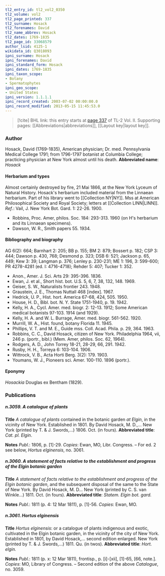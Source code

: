 ```yaml
---
tl2_entry_id: tl2_vol2_0350
tl2_volume: vol2
tl2_page_printed: 337
tl2_surname: Hosack
tl2_forenames: David
tl2_name_abbrev: Hosack
tl2_dates: 1769-1835
tl2_page_id: 33068579
author_lsid: 4125-1
wikidata_id: Q3018093
ipni_surname: Hosack
ipni_forenames: David
ipni_standard_form: Hosack
ipni_dates: 1769-1835
ipni_taxon_scope: 
- Botany
- Spermatophytes
ipni_geo_scope: 
- United States
ipni_version: 1.1.1.1
ipni_record_created: 2003-07-02 00:00:00.0
ipni_record_modified: 2013-05-15 11:45:53.0
---
```



> [!cite] BHL link: this entry starts at [page 337](https://www.biodiversitylibrary.org/page/33068579) of TL-2 Vol. II.
> Supporting pages: [[Abbreviations|abbreviations]], [[Layout key|layout key]].

### Author

Hosack, David (1769-1835), American physician; Dr. med. Pennsylvania Medical College 1791; from 1796-1797 botanist at Columbia College; practicing physician at New York almost until his death. 
**Abbreviated name**: *Hosack*

#### Herbarium and types

Almost certainly destroyed by fire, 21 Mai 1866, at the New York Lyceum of Natural History. Hosack's herbarium included material from the Linnaean herbarium. Part of his library went to [[Collection NY|NY]]. Mss at American Philosophical Society and Royal Society; letters at [[Collection LINN|LINN]].
*Ref*.: Vail, J. New York Bot. Gard. 1: 22-26. 1900.
- Robbins, Proc. Amer, philos. Soc. 184: 293-313. 1960 (on H's herbarium and its Linnaean specimens).
- Dawson, W. R., Smith papers 55. 1934.

#### Bibliography and biography

AG 6(2): 664; Barnhart 2: 205; BB p. 155; BM 2: 879; Bossert p. 182; CSP 3: 444; Dawson p. 430, 768; Desmond p. 323; DSB 6: 521; Jackson p. 65, 449; Kew 3: 39; Langman p. 376; Lenley p. 230-231; ME 1: 196, 3: 599-600; PR 4278-4281 (ed. I: 4716-4718); Rehder 5: 407; Tucker 1: 352.
- Anon., Amer. J. Sci. Arts 29: 395-396. 1836.
- Ewan, J. et al., Short hist. bot. U.S. 5, 6, 7, 38, 132, 148. 1969.
- Geiser, S. W., Naturalists frontier 243. 1948.
- Graustein, J. E., Thomas Nuttall 468 \[index\]. 1967.
- Hedrick, U. P., Hist. hort. America 67-68, 424, 505. 1950.
- House, H. D., Bibl. bot. N. Y. State 1751-1940, p. 19. 1942.
- Kelly, H. A., Cycl. Amer. med. biogr. 2: 12-13. 1912; Some American medical botanists 97-103. 1914 (and 1929).
- Kelly, H. A. and W. L. Burrage, Amer. med. biogr. 561-562. 1920.
- Murrill, W. A., Hist. found, botany Florida 11. 1945.
- Phillips, V. T. and M. E., Guide mss. Coll. Acad. Phila. p. 29, 364. 1963.
- Robbins, C. C., David Hosack, citizen of New York. Philadelphia 1964, vii, 246 p. (portr., bibl.) (Mem. Amer, philos. Soc. 62, 1964).
- Rodgers, A. D., John Torrey 18-21, 28-29, 66, 291. 1942.
- Rusby, H. H., Torreya 6: 103-104. 1906.
- Wittrock, V. B., Acta Horti Berg. 3(2): 179. 1903.
- Youmans, W. J., Pioneers sci. Amer. 100-110. 1896 (portr.).

#### Eponymy

*Hosackia* Douglas ex Bentham (1829).

### Publications

##### n.3059. A catalogue of plants

**Title**
*A catalogue of plants* contained in the botanic garden *at Elgin*, in the vicinity of New York. Established in 1801. By David Hosack, M. D.,... New York (printed by T. & J. Swords,...) 1806. Oct. (in fours).
**Abbreviated title**: *Cat. pl. Elgin*.

**Notes**
*Publ*.: 1806, p. \[1\]-29. *Copies*: Ewan, MO, Libr. Congress. – For ed. 2 see below, *Hortus elginensis*, no. 3061.

##### n.3060. A statement of facts relative to the establishment and progress of the Elgin botanic garden

**Title**
*A statement of facts relative to the establishment and progress of the Elgin botanic garden*, and the subsequent disposal of the same to the State of New York. By David Hosack, M. D... New York (printed by C. S. van Winkle...) 1811. Oct. (in fours).
**Abbreviated title**: *Statem. Elgin bot. gard.*

**Notes**
*Publ*.: 1811 (p. 4: 12 Mar 1811), p. \[1\]-56. *Copies*: Ewan, MO.

##### n.3061. Hortus elginensis

**Title**
*Hortus elginensis*: or a catalogue of plants indigenous and exotic, cultivated in the Elgin botanic garden, in the vicinity of the city of New York. Established in 1801, by David Hosack,... second edition enlarged. New York (printed by T. & J. Swords,...) 1811. Qu. (in twos).
**Abbreviated title**: *Hort. elgin.*

**Notes**
*Publ*.: 1811 (p. x: 12 Mar 1811), frontisp., p. \[i\]-\[xii\], \[1\]-65, \[66, note.\]. *Copies*: MO, Library of Congress. – Second edition of the above *Catalogue*, no. 3059.

